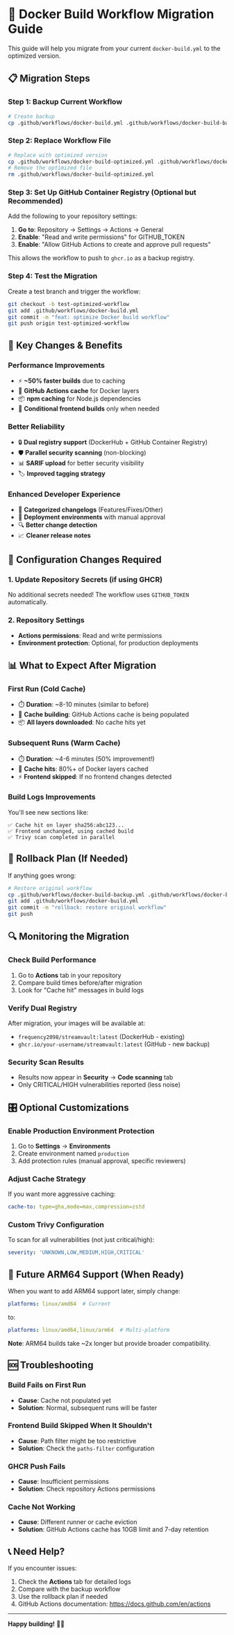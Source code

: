 # 🚀 Docker Build Workflow Migration Guide

This guide will help you migrate from your current `docker-build.yml` to the optimized version.

## 📋 Migration Steps

### **Step 1: Backup Current Workflow**
```bash
# Create backup
cp .github/workflows/docker-build.yml .github/workflows/docker-build-backup.yml
```

### **Step 2: Replace Workflow File**
```bash
# Replace with optimized version
cp .github/workflows/docker-build-optimized.yml .github/workflows/docker-build.yml
# Remove the optimized file
rm .github/workflows/docker-build-optimized.yml
```

### **Step 3: Set Up GitHub Container Registry (Optional but Recommended)**

Add the following to your repository settings:

1. **Go to**: Repository → Settings → Actions → General
2. **Enable**: "Read and write permissions" for GITHUB_TOKEN
3. **Enable**: "Allow GitHub Actions to create and approve pull requests"

This allows the workflow to push to `ghcr.io` as a backup registry.

### **Step 4: Test the Migration**

Create a test branch and trigger the workflow:
```bash
git checkout -b test-optimized-workflow
git add .github/workflows/docker-build.yml
git commit -m "feat: optimize Docker build workflow"
git push origin test-optimized-workflow
```

## 🎯 **Key Changes & Benefits**

### **Performance Improvements**
- ⚡ **~50% faster builds** due to caching
- 🔄 **GitHub Actions cache** for Docker layers
- 📦 **npm caching** for Node.js dependencies
- 🎯 **Conditional frontend builds** only when needed

### **Better Reliability**
- 🔒 **Dual registry support** (DockerHub + GitHub Container Registry)
- 🛡️ **Parallel security scanning** (non-blocking)
- 📊 **SARIF upload** for better security visibility
- 🏷️ **Improved tagging strategy**

### **Enhanced Developer Experience**
- 📝 **Categorized changelogs** (Features/Fixes/Other)
- 🚀 **Deployment environments** with manual approval
- 🔍 **Better change detection**
- 📈 **Cleaner release notes**

## 🔧 **Configuration Changes Required**

### **1. Update Repository Secrets (if using GHCR)**
No additional secrets needed! The workflow uses `GITHUB_TOKEN` automatically.

### **2. Repository Settings**
- **Actions permissions**: Read and write permissions
- **Environment protection**: Optional, for production deployments

## 📊 **What to Expect After Migration**

### **First Run (Cold Cache)**
- ⏱️ **Duration**: ~8-10 minutes (similar to before)
- 🔄 **Cache building**: GitHub Actions cache is being populated
- 📦 **All layers downloaded**: No cache hits yet

### **Subsequent Runs (Warm Cache)**
- ⏱️ **Duration**: ~4-6 minutes (50% improvement!)
- 🎯 **Cache hits**: 80%+ of Docker layers cached
- ⚡ **Frontend skipped**: If no frontend changes detected

### **Build Logs Improvements**
You'll see new sections like:
```
✅ Cache hit on layer sha256:abc123...
✅ Frontend unchanged, using cached build
✅ Trivy scan completed in parallel
```

## 🚨 **Rollback Plan (If Needed)**

If anything goes wrong:
```bash
# Restore original workflow
cp .github/workflows/docker-build-backup.yml .github/workflows/docker-build.yml
git add .github/workflows/docker-build.yml
git commit -m "rollback: restore original workflow"
git push
```

## 🔍 **Monitoring the Migration**

### **Check Build Performance**
1. Go to **Actions** tab in your repository
2. Compare build times before/after migration
3. Look for "Cache hit" messages in build logs

### **Verify Dual Registry**
After migration, your images will be available at:
- `frequency2098/streamvault:latest` (DockerHub - existing)
- `ghcr.io/your-username/streamvault:latest` (GitHub - new backup)

### **Security Scan Results**
- Results now appear in **Security** → **Code scanning** tab
- Only CRITICAL/HIGH vulnerabilities reported (less noise)

## 🎛️ **Optional Customizations**

### **Enable Production Environment Protection**
1. Go to **Settings** → **Environments**
2. Create environment named `production`
3. Add protection rules (manual approval, specific reviewers)

### **Adjust Cache Strategy**
If you want more aggressive caching:
```yaml
cache-to: type=gha,mode=max,compression=zstd
```

### **Custom Trivy Configuration**
To scan for all vulnerabilities (not just critical/high):
```yaml
severity: 'UNKNOWN,LOW,MEDIUM,HIGH,CRITICAL'
```

## 🚀 **Future ARM64 Support (When Ready)**

When you want to add ARM64 support later, simply change:
```yaml
platforms: linux/amd64  # Current
```
to:
```yaml
platforms: linux/amd64,linux/arm64  # Multi-platform
```

**Note**: ARM64 builds take ~2x longer but provide broader compatibility.

## 🆘 **Troubleshooting**

### **Build Fails on First Run**
- **Cause**: Cache not populated yet
- **Solution**: Normal, subsequent runs will be faster

### **Frontend Build Skipped When It Shouldn't**
- **Cause**: Path filter might be too restrictive
- **Solution**: Check the `paths-filter` configuration

### **GHCR Push Fails**
- **Cause**: Insufficient permissions
- **Solution**: Check repository Actions permissions

### **Cache Not Working**
- **Cause**: Different runner or cache eviction
- **Solution**: GitHub Actions cache has 10GB limit and 7-day retention

## 📞 **Need Help?**

If you encounter issues:
1. Check the **Actions** tab for detailed logs
2. Compare with the backup workflow
3. Use the rollback plan if needed
4. GitHub Actions documentation: https://docs.github.com/en/actions

---

**Happy building!** 🐳✨